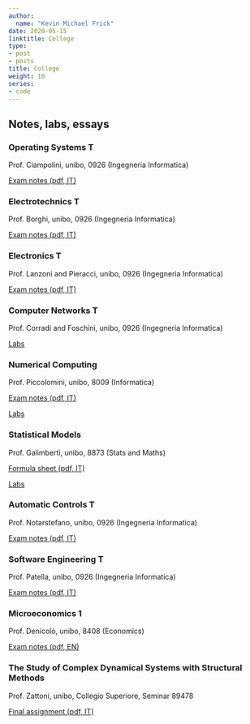 ```yaml
---
author:
  name: "Kevin Michael Frick"
date: 2020-05-15
linktitle: College
type:
- post
- posts
title: College
weight: 10
series:
- code
---
```



## Notes, labs, essays

### Operating Systems T

Prof. Ciampolini, unibo, 0926 (Ingegneria Informatica)

[Exam notes (pdf, IT)](/college/notes/OS-T.pdf)

### Electrotechnics T

Prof. Borghi, unibo, 0926 (Ingegneria Informatica)

[Exam notes (pdf, IT)](/college/notes/ET-T.pdf)

### Electronics T

Prof. Lanzoni and Pieracci, unibo, 0926 (Ingegneria Informatica)

[Exam notes (pdf, IT)](/college/notes/EN-T.pdf)

### Computer Networks T

Prof. Corradi and Foschini, unibo, 0926 (Ingegneria Informatica)

[Labs](https://github.com/kmfrick/Computer_Networks_T_Lab)

### Numerical Computing

Prof. Piccolomini, unibo, 8009 (Informatica)

[Exam notes (pdf, IT)](/college/notes/NC.pdf)

[Labs](https://github.com/kmfrick/Numerical_Computing_Lab)
### Statistical Models

Prof. Galimberti, unibo, 8873 (Stats and Maths)

[Formula sheet (pdf, IT)](/college/notes/SM.pdf)

[Labs](https://github.com/kmfrick/Statistical_Models_Lab)

### Automatic Controls T

Prof. Notarstefano, unibo, 0926 (Ingegneria Informatica)

[Exam notes (pdf, IT)](/college/notes/AC-T.pdf)

### Software Engineering T

Prof. Patella, unibo, 0926 (Ingegneria Informatica)

[Exam notes (pdf, IT)](/college/notes/SE-T.pdf)

### Microeconomics 1

Prof. Denicolò, unibo, 8408 (Economics)

[Exam notes (pdf, EN)](/college/notes/uE-1.pdf)

### The Study of Complex Dynamical Systems with Structural Methods

Prof. Zattoni, unibo, Collegio Superiore, Seminar 89478

[Final assignment (pdf, IT)](/college/assignments/EZ_89478.pdf)

